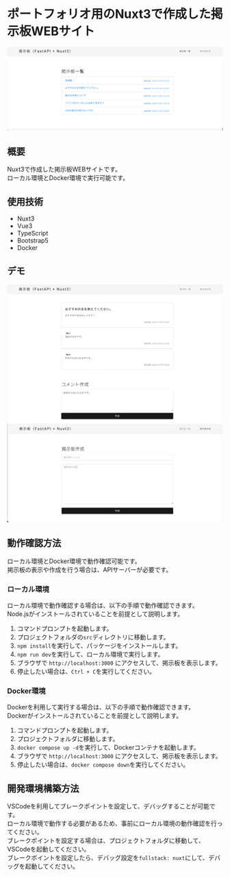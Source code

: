 # ポートフォリオ用のNuxt3で作成した掲示板WEBサイト

![サイトのイメージ画像](images/ReadmeSiteImage.png)

## 概要

Nuxt3で作成した掲示板WEBサイトです。  
ローカル環境とDocker環境で実行可能です。

## 使用技術

- Nuxt3
- Vue3
- TypeScript
- Bootstrap5
- Docker

## デモ

![掲示板詳細画面の画像](images/ReadmeForumDetailImage.png)
![掲示板作成画面の画像](images/ReadmeForumAddImage.png)

## 動作確認方法

ローカル環境とDocker環境で動作確認可能です。  
掲示板の表示や作成を行う場合は、APIサーバーが必要です。

### ローカル環境

ローカル環境で動作確認する場合は、以下の手順で動作確認できます。  
Node.jsがインストールされていることを前提として説明します。

1. コマンドプロンプトを起動します。
2. プロジェクトフォルダの`src`ディレクトリに移動します。
3. `npm install`を実行して、パッケージをインストールします。
4. `npm run dev`を実行して、ローカル環境で実行します。
5. ブラウザで `http://localhost:3000` にアクセスして、掲示板を表示します。
6. 停止したい場合は、`Ctrl + C`を実行してください。

### Docker環境

Dockerを利用して実行する場合は、以下の手順で動作確認できます。  
Dockerがインストールされていることを前提として説明します。

1. コマンドプロンプトを起動します。
2. プロジェクトフォルダに移動します。
3. `docker compose up -d`を実行して、Dockerコンテナを起動します。
4. ブラウザで `http://localhost:3000` にアクセスして、掲示板を表示します。
5. 停止したい場合は、`docker compose down`を実行してください。

## 開発環境構築方法

VSCodeを利用してブレークポイントを設定して、デバッグすることが可能です。  
ローカル環境で動作する必要があるため、事前にローカル環境の動作確認を行ってください。  
ブレークポイントを設定する場合は、プロジェクトフォルダに移動して、VSCodeを起動してください。  
ブレークポイントを設定したら、デバッグ設定を`fullstack: nuxt`にして、デバッグを起動してください。  
